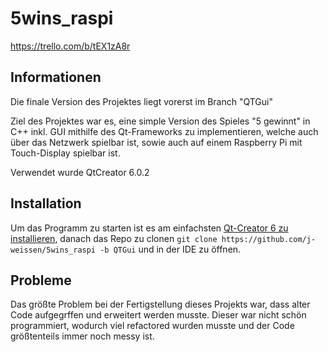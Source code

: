 # 5wins_raspi

https://trello.com/b/tEX1zA8r

## Informationen

Die finale Version des Projektes liegt vorerst im Branch "QTGui"

Ziel des Projektes war es, eine simple Version des Spieles "5 gewinnt" in C++ inkl. GUI mithilfe des Qt-Frameworks zu implementieren, welche auch über das Netzwerk spielbar ist, sowie auch auf einem Raspberry Pi mit Touch-Display spielbar ist.

Verwendet wurde QtCreator 6.0.2

## Installation

Um das Programm zu starten ist es am einfachsten 
[Qt-Creator 6 zu installieren](https://www.qt.io/download), 
danach das Repo zu clonen
`git clone https://github.com/j-weissen/5wins_raspi -b QTGui`
und in der IDE zu öffnen.

## Probleme
Das größte Problem bei der Fertigstellung dieses Projekts war, dass alter Code aufgegrffen und erweitert werden musste. Dieser war nicht schön programmiert, wodurch viel refactored wurden musste und der Code größtenteils immer noch messy ist. 
